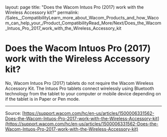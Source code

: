 layout: page
title: "Does the Wacom Intuos Pro (2017) work with the Wireless Accessory kit?"
permalink: /Sales__CompatibilityLearn_more_about_Wacom_Products_and_how_Wacom_can_help_your_/Product_CompatibilityRead_More/Next/Does_the_Wacom_Intuos_Pro_2017_work_with_the_Wireless_Accessory_kit

# Does the Wacom Intuos Pro (2017) work with the Wireless Accessory kit?

No, Wacom Intuos Pro (2017) tablets do not require the Wacom Wireless Accessory Kit. The Intuos Pro tablets connect wirelessly using Bluetooth technology from the tablet to your computer or mobile device depending on if the tablet is in Paper or Pen mode.

---
Source: [https://support.wacom.com/hc/en-us/articles/1500006331562-Does-the-Wacom-Intuos-Pro-2017-work-with-the-Wireless-Accessory-kit](https://support.wacom.com/hc/en-us/articles/1500006331562-Does-the-Wacom-Intuos-Pro-2017-work-with-the-Wireless-Accessory-kit)
